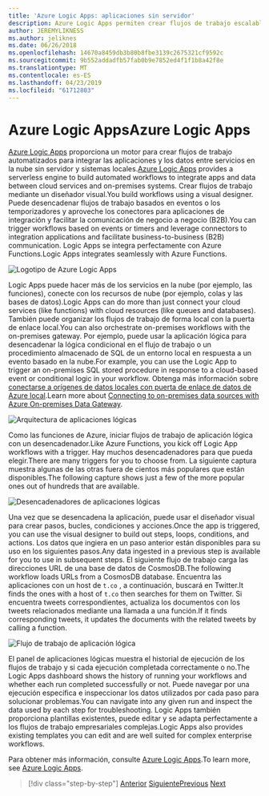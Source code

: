 ```yaml
---
title: 'Azure Logic Apps: aplicaciones sin servidor'
description: Azure Logic Apps permiten crear flujos de trabajo escalables automatizados que integran aplicaciones y servicios de datos a través de la nube y los sistemas locales.
author: JEREMYLIKNESS
ms.author: jeliknes
ms.date: 06/26/2018
ms.openlocfilehash: 14670a8459db3b80b8fbe3139c2675321cf9592c
ms.sourcegitcommit: 9b552addadfb57fab0b9e7852ed4f1f1b8a42f8e
ms.translationtype: MT
ms.contentlocale: es-ES
ms.lasthandoff: 04/23/2019
ms.locfileid: "61712803"
---
```

# <a name="azure-logic-apps"></a><span data-ttu-id="de62e-103">Azure Logic Apps</span><span class="sxs-lookup"><span data-stu-id="de62e-103">Azure Logic Apps</span></span>

<span data-ttu-id="de62e-104">[Azure Logic Apps](https://docs.microsoft.com/azure/logic-apps) proporciona un motor para crear flujos de trabajo automatizados para integrar las aplicaciones y los datos entre servicios en la nube sin servidor y sistemas locales.</span><span class="sxs-lookup"><span data-stu-id="de62e-104">[Azure Logic Apps](https://docs.microsoft.com/azure/logic-apps) provides a serverless engine to build automated workflows to integrate apps and data between cloud services and on-premises systems.</span></span> <span data-ttu-id="de62e-105">Crear flujos de trabajo mediante un diseñador visual.</span><span class="sxs-lookup"><span data-stu-id="de62e-105">You build workflows using a visual designer.</span></span> <span data-ttu-id="de62e-106">Puede desencadenar flujos de trabajo basados en eventos o los temporizadores y aproveche los conectores para aplicaciones de integración y facilitar la comunicación de negocio a negocio (B2B).</span><span class="sxs-lookup"><span data-stu-id="de62e-106">You can trigger workflows based on events or timers and leverage connectors to integration applications and facilitate business-to-business (B2B) communication.</span></span> <span data-ttu-id="de62e-107">Logic Apps se integra perfectamente con Azure Functions.</span><span class="sxs-lookup"><span data-stu-id="de62e-107">Logic Apps integrates seamlessly with Azure Functions.</span></span>

![Logotipo de Azure Logic Apps](./media/logic-apps-logo.png)

<span data-ttu-id="de62e-109">Logic Apps puede hacer más de los servicios en la nube (por ejemplo, las funciones), conecte con los recursos de nube (por ejemplo, colas y las bases de datos).</span><span class="sxs-lookup"><span data-stu-id="de62e-109">Logic Apps can do more than just connect your cloud services (like functions) with cloud resources (like queues and databases).</span></span> <span data-ttu-id="de62e-110">También puede organizar los flujos de trabajo de forma local con la puerta de enlace local.</span><span class="sxs-lookup"><span data-stu-id="de62e-110">You can also orchestrate on-premises workflows with the on-premises gateway.</span></span> <span data-ttu-id="de62e-111">Por ejemplo, puede usar la aplicación lógica para desencadenar la lógica condicional en el flujo de trabajo o un procedimiento almacenado de SQL de un entorno local en respuesta a un evento basado en la nube.</span><span class="sxs-lookup"><span data-stu-id="de62e-111">For example, you can use the Logic App to trigger an on-premises SQL stored procedure in response to a cloud-based event or conditional logic in your workflow.</span></span> <span data-ttu-id="de62e-112">Obtenga más información sobre [conectarse a orígenes de datos locales con puerta de enlace de datos de Azure local](https://docs.microsoft.com/azure/analysis-services/analysis-services-gateway).</span><span class="sxs-lookup"><span data-stu-id="de62e-112">Learn more about [Connecting to on-premises data sources with Azure On-premises Data Gateway](https://docs.microsoft.com/azure/analysis-services/analysis-services-gateway).</span></span>

![Arquitectura de aplicaciones lógicas](./media/logic-apps-architecture.png)

<span data-ttu-id="de62e-114">Como las funciones de Azure, iniciar flujos de trabajo de aplicación lógica con un desencadenador.</span><span class="sxs-lookup"><span data-stu-id="de62e-114">Like Azure Functions, you kick off Logic App workflows with a trigger.</span></span> <span data-ttu-id="de62e-115">Hay muchos desencadenadores para que pueda elegir.</span><span class="sxs-lookup"><span data-stu-id="de62e-115">There are many triggers for you to choose from.</span></span> <span data-ttu-id="de62e-116">La siguiente captura muestra algunas de las otras fuera de cientos más populares que están disponibles.</span><span class="sxs-lookup"><span data-stu-id="de62e-116">The following capture shows just a few of the more popular ones out of hundreds that are available.</span></span>

![Desencadenadores de aplicaciones lógicas](./media/logic-app-triggers.png)

<span data-ttu-id="de62e-118">Una vez que se desencadena la aplicación, puede usar el diseñador visual para crear pasos, bucles, condiciones y acciones.</span><span class="sxs-lookup"><span data-stu-id="de62e-118">Once the app is triggered, you can use the visual designer to build out steps, loops, conditions, and actions.</span></span> <span data-ttu-id="de62e-119">Los datos que ingiera en un paso anterior están disponibles para su uso en los siguientes pasos.</span><span class="sxs-lookup"><span data-stu-id="de62e-119">Any data ingested in a previous step is available for you to use in subsequent steps.</span></span> <span data-ttu-id="de62e-120">El siguiente flujo de trabajo carga las direcciones URL de una base de datos de CosmosDB.</span><span class="sxs-lookup"><span data-stu-id="de62e-120">The following workflow loads URLs from a CosmosDB database.</span></span> <span data-ttu-id="de62e-121">Encuentra las aplicaciones con un host de `t.co` , a continuación, buscará en Twitter.</span><span class="sxs-lookup"><span data-stu-id="de62e-121">It finds the ones with a host of `t.co` then searches for them on Twitter.</span></span> <span data-ttu-id="de62e-122">Si encuentra tweets correspondientes, actualiza los documentos con los tweets relacionados mediante una llamada a una función.</span><span class="sxs-lookup"><span data-stu-id="de62e-122">If it finds corresponding tweets, it updates the documents with the related tweets by calling a function.</span></span>

![Flujo de trabajo de aplicación lógica](./media/logic-app-workflow.png)

<span data-ttu-id="de62e-124">El panel de aplicaciones lógicas muestra el historial de ejecución de los flujos de trabajo y si cada ejecución completada correctamente o no.</span><span class="sxs-lookup"><span data-stu-id="de62e-124">The Logic Apps dashboard shows the history of running your workflows and whether each run completed successfully or not.</span></span> <span data-ttu-id="de62e-125">Puede navegar por una ejecución específica e inspeccionar los datos utilizados por cada paso para solucionar problemas.</span><span class="sxs-lookup"><span data-stu-id="de62e-125">You can navigate into any given run and inspect the data used by each step for troubleshooting.</span></span> <span data-ttu-id="de62e-126">Logic Apps también proporciona plantillas existentes, puede editar y se adapta perfectamente a los flujos de trabajo empresariales complejas.</span><span class="sxs-lookup"><span data-stu-id="de62e-126">Logic Apps also provides existing templates you can edit and are well suited for complex enterprise workflows.</span></span>

<span data-ttu-id="de62e-127">Para obtener más información, consulte [Azure Logic Apps](https://docs.microsoft.com/azure/logic-apps).</span><span class="sxs-lookup"><span data-stu-id="de62e-127">To learn more, see [Azure Logic Apps](https://docs.microsoft.com/azure/logic-apps).</span></span>

>[!div class="step-by-step"]
><span data-ttu-id="de62e-128">[Anterior](application-insights.md)
>[Siguiente](event-grid.md)</span><span class="sxs-lookup"><span data-stu-id="de62e-128">[Previous](application-insights.md)
[Next](event-grid.md)</span></span>